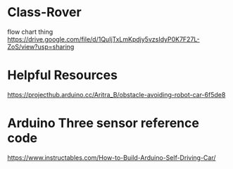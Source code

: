 # Class-Rover
flow chart thing
https://drive.google.com/file/d/1QuIjTxLmKpdjy5vzsIdyP0K7F27L-ZoS/view?usp=sharing
# Helpful Resources
https://projecthub.arduino.cc/Aritra_B/obstacle-avoiding-robot-car-6f5de8
# Arduino Three sensor reference code
https://www.instructables.com/How-to-Build-Arduino-Self-Driving-Car/

